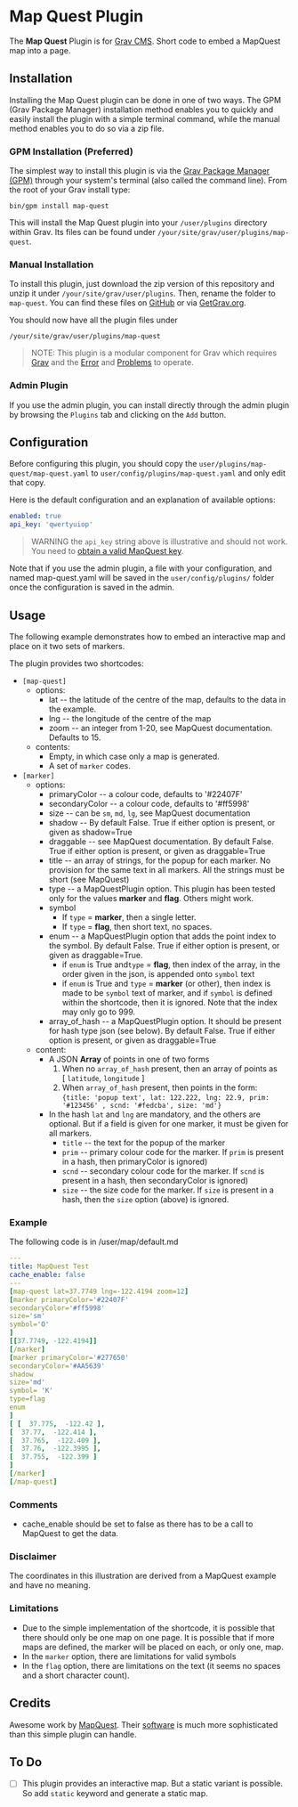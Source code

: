 # Map Quest Plugin

The **Map Quest** Plugin is for [Grav CMS](http://github.com/getgrav/grav). Short code to embed a MapQuest map into a page.

## Installation

Installing the Map Quest plugin can be done in one of two ways. The GPM (Grav Package Manager) installation method enables you to quickly and easily install the plugin with a simple terminal command, while the manual method enables you to do so via a zip file.

### GPM Installation (Preferred)

The simplest way to install this plugin is via the [Grav Package Manager (GPM)](http://learn.getgrav.org/advanced/grav-gpm) through your system's terminal (also called the command line).  From the root of your Grav install type:

    bin/gpm install map-quest

This will install the Map Quest plugin into your `/user/plugins` directory within Grav. Its files can be found under `/your/site/grav/user/plugins/map-quest`.

### Manual Installation

To install this plugin, just download the zip version of this repository and unzip it under `/your/site/grav/user/plugins`. Then, rename the folder to `map-quest`. You can find these files on [GitHub](https://github.com/finanalyst/grav-plugin-map-quest) or via [GetGrav.org](http://getgrav.org/downloads/plugins#extras).

You should now have all the plugin files under

    /your/site/grav/user/plugins/map-quest

> NOTE: This plugin is a modular component for Grav which requires [Grav](http://github.com/getgrav/grav) and the [Error](https://github.com/getgrav/grav-plugin-error) and [Problems](https://github.com/getgrav/grav-plugin-problems) to operate.

### Admin Plugin

If you use the admin plugin, you can install directly through the admin plugin by browsing the `Plugins` tab and clicking on the `Add` button.

## Configuration

Before configuring this plugin, you should copy the `user/plugins/map-quest/map-quest.yaml` to `user/config/plugins/map-quest.yaml` and only edit that copy.

Here is the default configuration and an explanation of available options:

```yaml
enabled: true
api_key: 'qwertyuiop'
```
> WARNING the `api_key` string above is illustrative and should not work. You need to [obtain a valid MapQuest key](https://developer.mapquest.com/user/register).

Note that if you use the admin plugin, a file with your configuration, and named map-quest.yaml will be saved in the `user/config/plugins/` folder once the configuration is saved in the admin.

## Usage

The following example demonstrates how to embed an interactive map and place on it two sets of markers.

The plugin provides two shortcodes:
- `[map-quest]`
    - options:
        - lat -- the latitude of the centre of the map, defaults to the data in the example.
        - lng -- the longitude of the centre of the map
        - zoom -- an integer from 1-20, see MapQuest documentation. Defaults to 15.
    - contents:
        - Empty, in which case only a map is generated.
        - A set of `marker` codes.
- `[marker]`
    - options:
        - primaryColor -- a colour code, defaults to '#22407F'
        - secondaryColor -- a colour code, defaults to '#ff5998'
        - size  -- can be `sm`, `md`, `lg`, see MapQuest documentation
        - shadow -- By default False. True if either option is present, or given as shadow=True
        - draggable -- see MapQuest documentation. By default False. True if either option is present, or given as draggable=True
        - title -- an array of strings, for the popup for each marker. No provision for the same text in all markers.
        All the strings must be short (see MapQuest)
        - type -- a MapQuestPlugin option. This plugin has been tested only for the values **marker** and **flag**. Others might work.
        - symbol
            - If `type` = **marker**, then a single letter.
            - If `type` = **flag**, then short text, no spaces.
        - enum -- a MapQuestPlugin option that adds the point index to the symbol. By default False. True if either option is present, or given as draggable=True.
            - if `enum` is True and`type` = **flag**, then index of the array, in the order given in the json, is appended onto `symbol` text
            - if `enum` is True and `type` = **marker** (or other), then index is made to be `symbol` text of marker, and if `symbol`
            is defined within the shortcode, then it is ignored. Note that the index may only go to 999.
        - array_of_hash -- a MapQuestPlugin option. It should be present for hash type json (see below). By default False. True if either option is present, or given as draggable=True
    - content:
        - A JSON **Array** of points in one of two forms
            1. When no `array_of_hash` present, then an array of points as  
            [ `latitude`, `longitude` ]
            2. When `array_of_hash` present, then points in the form:  
            `{title: 'popup text', lat: 122.222, lng: 22.9, prim: '#123456' , scnd: '#fedcba', size: 'md'}`
        - In the hash `lat` and `lng` are mandatory, and the others are optional. But if a field is given for one marker, it must be given for all markers.
            - `title` -- the text for the popup of the marker
            - `prim` -- primary colour code for the marker. If `prim` is present in a hash, then primaryColor is ignored)
            - `scnd` -- secondary colour code for the marker. If `scnd` is present in a hash, then secondaryColor is ignored)
            - `size` -- the size code for the marker. If `size` is present in a hash, then the `size` option (above) is ignored.

### Example
The following code is in <path to grav>/user/map/default.md
```yaml
---
title: MapQuest Test
cache_enable: false
---
[map-quest lat=37.7749 lng=-122.4194 zoom=12]
[marker primaryColor='#22407F'
secondaryColor='#ff5998'
size='sm'
symbol='O'
]
[[37.7749, -122.4194]]
[/marker]
[marker primaryColor='#277650'
secondaryColor='#AA5639'
shadow
size='md'
symbol= 'K'
type=flag
enum
]
[ [  37.775,  -122.42 ],
[  37.77,  -122.414 ],
[  37.765,  -122.409 ],
[  37.76,  -122.3995 ],
[  37.755,  -122.399 ]
]
[/marker]
[/map-quest]

```
### Comments
- cache_enable should be set to false as there has to be a call to MapQuest to get the data.

### Disclaimer
The coordinates in this illustration are derived from a MapQuest example and have no meaning.

### Limitations
- Due to the simple implementation of the shortcode, it is possible that there should only be one map on one page. It is possible that if more maps are defined, the marker will be placed on each, or only one, map.
- In the `marker` option, there are limitations for valid symbols
- In the `flag` option, there are limitations on the text (it seems no spaces and a short character count).

## Credits

Awesome work by [MapQuest](https://www.mapquest.com). Their [software](https://developer.mapquest.com) is much more sophisticated than this simple plugin can handle.

## To Do

- [ ] This plugin provides an interactive map. But a static variant is possible. So add `static` keyword and generate a static map.
